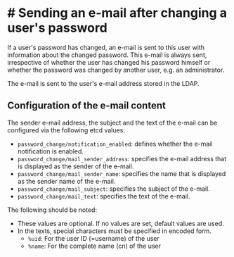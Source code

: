 # # Sending an e-mail after changing a user's password

If a user's password has changed, an e-mail is sent to this user with information about the changed password. This
e-mail is always sent, irrespective of whether the user has changed his password himself or whether the password was
changed by another user, e.g. an administrator.

The e-mail is sent to the user's e-mail address stored in the LDAP.

## Configuration of the e-mail content

The sender e-mail address, the subject and the text of the e-mail can be configured via the following etcd values:

* `password_change/notification_enabled`: defines whether the e-mail notification is enabled.
* `password_change/mail_sender_address`: specifies the e-mail address that is displayed as the sender of the e-mail.
* `password_change/mail_sender_name`: specifies the name that is displayed as the sender name of the e-mail.
* `password_change/mail_subject`: specifies the subject of the e-mail.
* `password_change/mail_text`: specifies the text of the e-mail.

The following should be noted:

* These values are optional. If no values are set, default values are used.
* In the texts, special characters must be specified in encoded form.
  * `%uid`: For the user ID (=username) of the user
  * `%name`: For the complete name (cn) of the user


 
